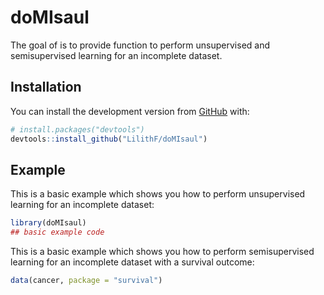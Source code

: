 
<!-- README.md is generated from README.Rmd. Please edit that file -->

# doMIsaul

<!-- badges: start -->
<!-- badges: end -->

The goal of is to provide function to perform unsupervised and
semisupervised learning for an incomplete dataset.

## Installation

<!-- You can install the released version of doMIsaul from -->
<!-- [CRAN](https://CRAN.R-project.org) with: -->
<!-- ``` r -->
<!-- install.packages("doMIsaul") -->
<!-- ``` -->

You can install the development version from
[GitHub](https://github.com/) with:

``` r
# install.packages("devtools")
devtools::install_github("LilithF/doMIsaul")
```

## Example

This is a basic example which shows you how to perform unsupervised
learning for an incomplete dataset:

``` r
library(doMIsaul)
## basic example code
```

This is a basic example which shows you how to perform semisupervised
learning for an incomplete dataset with a survival outcome:

``` r
data(cancer, package = "survival")
```

<!-- You'll still need to render `README.Rmd` regularly, to keep `README.md` up-to-date. `devtools::build_readme()` is handy for this. You could also use GitHub Actions to re-render `README.Rmd` every time you push. An example workflow can be found here: <https://github.com/r-lib/actions/tree/master/examples>. -->
<!-- In that case, don't forget to commit and push the resulting figure files, so they display on GitHub and CRAN. -->
